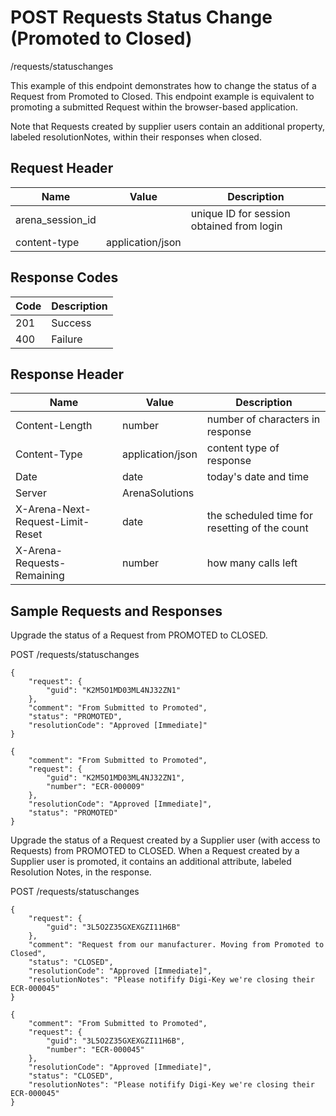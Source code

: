 # POST Requests Status Change (Promoted to Closed)


/requests/statuschanges

This example of this endpoint demonstrates how to change the status of a Request from Promoted to Closed. This endpoint example is equivalent to promoting a submitted Request within the browser\-based application.

Note that Requests created by supplier users contain an additional property, labeled resolutionNotes, within their responses when closed.

## Request Header

| Name | Value | Description |
|  --- |  --- |  --- | 
| arena_session_id |   | unique ID for session obtained from login |
| content\-type | application/json |   |

## Response Codes

| Code | Description |
|  --- |  --- | 
| 201 | Success |
| 400 | Failure |

## Response Header

| Name | Value | Description |
|  --- |  --- |  --- | 
| Content\-Length | number | number of characters in response |
| Content\-Type | application/json | content type of response |
| Date | date | today's date and time |
| Server | ArenaSolutions |   |
| X\-Arena\-Next\-Request\-Limit\-Reset  | date | the scheduled time for resetting of the count |
| X\-Arena\-Requests\-Remaining  | number | how many calls left |

## Sample Requests and Responses
Upgrade the status of a Request from PROMOTED to CLOSED.



POST /requests/statuschanges



```
{
    "request": {
        "guid": "K2M5O1MD03ML4NJ32ZN1"
    },
    "comment": "From Submitted to Promoted",
    "status": "PROMOTED",
    "resolutionCode": "Approved [Immediate]"
}
```


```
{
    "comment": "From Submitted to Promoted",
    "request": {
        "guid": "K2M5O1MD03ML4NJ32ZN1",
        "number": "ECR-000009"
    },
    "resolutionCode": "Approved [Immediate]",
    "status": "PROMOTED"
}
```
Upgrade the status of a Request created by a Supplier user \(with access to Requests\) from PROMOTED to CLOSED. When a Request created by a Supplier user is promoted, it contains an additional attribute, labeled Resolution Notes, in the response.



POST /requests/statuschanges



```
{
    "request": {
        "guid": "3L5O2Z35GXEXGZI11H6B"
    },
    "comment": "Request from our manufacturer. Moving from Promoted to Closed",
    "status": "CLOSED",
    "resolutionCode": "Approved [Immediate]",
    "resolutionNotes": "Please notifify Digi-Key we're closing their ECR-000045"
}
```


```
{
    "comment": "From Submitted to Promoted",
    "request": {
        "guid": "3L5O2Z35GXEXGZI11H6B",
        "number": "ECR-000045"
    },
    "resolutionCode": "Approved [Immediate]",
    "status": "CLOSED",
    "resolutionNotes": "Please notifify Digi-Key we're closing their ECR-000045"
}
```
